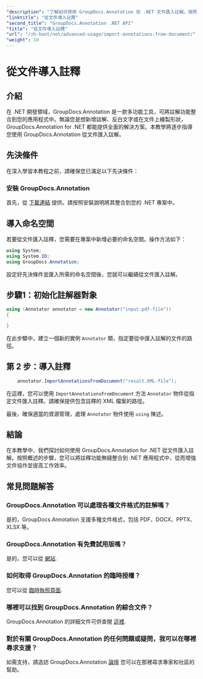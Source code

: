```yaml
---
"description": "了解如何使用 GroupDocs.Annotation 從 .NET 文件匯入註解。按照我們的逐步教程，實現無縫整合。"
"linktitle": "從文件導入註釋"
"second_title": "GroupDocs.Annotation .NET API"
"title": "從文件導入註釋"
"url": "/zh-hant/net/advanced-usage/import-annotations-from-document/"
"weight": 19
---
```


# 從文件導入註釋

## 介紹
在 .NET 開發領域，GroupDocs.Annotation 是一款多功能工具，可將註解功能整合到您的應用程式中。無論您是想新增註解、反白文字或在文件上繪製形狀，GroupDocs.Annotation for .NET 都能提供全面的解決方案。本教學將逐步指導您使用 GroupDocs.Annotation 從文件匯入註解。
## 先決條件
在深入學習本教程之前，請確保您已滿足以下先決條件：
### 安裝 GroupDocs.Annotation
首先，從 [下載連結](https://releases.groupdocs.com/annotation/net/) 提供。請按照安裝說明將其整合到您的 .NET 專案中。

## 導入命名空間
若要從文件匯入註釋，您需要在專案中新增必要的命名空間。操作方法如下：

```csharp
using System;
using System.IO;
using GroupDocs.Annotation;
```

設定好先決條件並匯入所需的命名空間後，您就可以繼續從文件匯入註解。
## 步驟1：初始化註解器對象
```csharp
using (Annotator annotator = new Annotator("input.pdf-file"))
{

}
```
在此步驟中，建立一個新的實例 `Annotator` 類，指定要從中匯入註解的文件的路徑。
## 第 2 步：導入註釋
```csharp
	annotator.ImportAnnotationsFromDocument("result.XML-file");
```
在這裡，您可以使用 `ImportAnnotationsFromDocument` 方法 `Annotator` 物件從指定文件匯入註釋。請確保提供包含註釋的 XML 檔案的路徑。

最後，確保適當的資源管理，處理 `Annotator` 物件使用 `using` 陳述。

## 結論
在本教學中，我們探討如何使用 GroupDocs.Annotation for .NET 從文件匯入註解。按照概述的步驟，您可以將註釋功能無縫整合到 .NET 應用程式中，從而增強文件協作並提高工作效率。
## 常見問題解答
### GroupDocs.Annotation 可以處理各種文件格式的註解嗎？
是的，GroupDocs.Annotation 支援多種文件格式，包括 PDF、DOCX、PPTX、XLSX 等。
### GroupDocs.Annotation 有免費試用版嗎？
是的，您可以從 [網站](https://releases。groupdocs.com/).
### 如何取得 GroupDocs.Annotation 的臨時授權？
您可以從 [臨時執照頁面](https://purchase。groupdocs.com/temporary-license/).
### 哪裡可以找到 GroupDocs.Annotation 的綜合文件？
GroupDocs.Annotation 的詳細文件可供查閱 [這裡](https://tutorials。groupdocs.com/annotation/net/).
### 對於有關 GroupDocs.Annotation 的任何問題或疑問，我可以在哪裡尋求支援？
如需支持，請造訪 GroupDocs.Annotation [論壇](https://forum.groupdocs.com/c/annotation/10) 您可以在那裡尋求專家和社區的幫助。